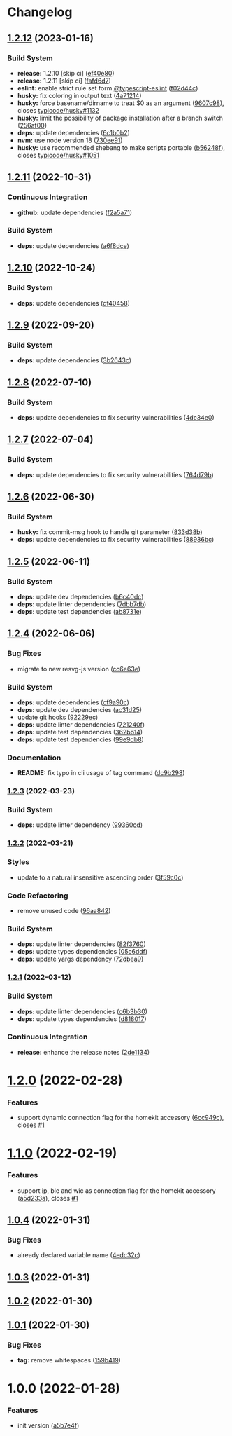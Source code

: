 # Changelog

## [1.2.12](https://github.com/simongolms/homekit-code/compare/v1.2.11...v1.2.12) (2023-01-16)


### Build System

* **release:** 1.2.10 [skip ci] ([ef40e80](https://github.com/simongolms/homekit-code/commit/ef40e808065c3e4ec07266a3056581ff4f1b37be))
* **release:** 1.2.11 [skip ci] ([fafd6d7](https://github.com/simongolms/homekit-code/commit/fafd6d769dc16da2b2fb1010c7f00a17c7cec54a))
* **eslint:** enable strict rule set form [@typescript-eslint](https://github.com/typescript-eslint) ([f02d44c](https://github.com/simongolms/homekit-code/commit/f02d44c4635f8496229150a5bb15299dfff3e7bb))
* **husky:** fix coloring in output text ([4a71214](https://github.com/simongolms/homekit-code/commit/4a7121422dc9b51dd8fc5e4831c44ea933eb538a))
* **husky:** force basename/dirname to treat $0 as an argument ([9607c98](https://github.com/simongolms/homekit-code/commit/9607c988bc2bcc07e80417b3718ddf6c9084974e)), closes [typicode/husky#1132](https://github.com/typicode/husky/issues/1132)
* **husky:** limit the possibility of package installation after a branch switch ([256af00](https://github.com/simongolms/homekit-code/commit/256af007b110014da652af701a632c720fae9b51))
* **deps:** update dependencies ([6c1b0b2](https://github.com/simongolms/homekit-code/commit/6c1b0b2a94a01a3ecef3387323b9ee6615592da6))
* **nvm:** use node version 18 ([730ee91](https://github.com/simongolms/homekit-code/commit/730ee9105366dd178e465077c400d71d5d6f5726))
* **husky:** use recommended shebang to make scripts portable ([b56248f](https://github.com/simongolms/homekit-code/commit/b56248fa00a64f2373b1ae0d61abd565a0bcf5a7)), closes [typicode/husky#1051](https://github.com/typicode/husky/issues/1051)

## [1.2.11](https://github.com/simongolms/homekit-code/compare/v1.2.10...v1.2.11) (2022-10-31)


### Continuous Integration

* **github:** update dependencies ([f2a5a71](https://github.com/simongolms/homekit-code/commit/f2a5a71999cd373c0b623ac6078ea040f5f09a3b))


### Build System

* **deps:** update dependencies ([a6f8dce](https://github.com/simongolms/homekit-code/commit/a6f8dce86d3bb990ff5caa1a489a2a0c0d7c3bb5))

## [1.2.10](https://github.com/simongolms/homekit-code/compare/v1.2.9...v1.2.10) (2022-10-24)


### Build System

* **deps:** update dependencies ([df40458](https://github.com/simongolms/homekit-code/commit/df4045847a48d20c8bc11d83536933ce3cddc9a9))

## [1.2.9](https://github.com/simongolms/homekit-code/compare/v1.2.8...v1.2.9) (2022-09-20)


### Build System

* **deps:** update dependencies ([3b2643c](https://github.com/simongolms/homekit-code/commit/3b2643c12abc74f0d355bac049bd9f4e4fae336c))

## [1.2.8](https://github.com/simongolms/homekit-code/compare/v1.2.7...v1.2.8) (2022-07-10)


### Build System

* **deps:** update dependencies to fix security vulnerabilities ([4dc34e0](https://github.com/simongolms/homekit-code/commit/4dc34e0238f1a6cb5b3d97e813a97b7549ad8360))

## [1.2.7](https://github.com/simongolms/homekit-code/compare/v1.2.6...v1.2.7) (2022-07-04)


### Build System

* **deps:** update dependencies to fix security vulnerabilities ([764d79b](https://github.com/simongolms/homekit-code/commit/764d79bc6061ce56e4a7d27a33553b2893ebec2e))

## [1.2.6](https://github.com/simongolms/homekit-code/compare/v1.2.5...v1.2.6) (2022-06-30)


### Build System

* **husky:** fix commit-msg hook to handle git parameter ([833d38b](https://github.com/simongolms/homekit-code/commit/833d38b2bbf0d0ade6c615115f90345e0a40e742))
* **deps:** update dependencies to fix security vulnerabilities ([88936bc](https://github.com/simongolms/homekit-code/commit/88936bceb7e2941e762957a01ab1594f55f9de0e))

## [1.2.5](https://github.com/simongolms/homekit-code/compare/v1.2.4...v1.2.5) (2022-06-11)


### Build System

* **deps:** update dev dependencies ([b6c40dc](https://github.com/simongolms/homekit-code/commit/b6c40dcb6b6f06ae3d041dd6d359e89df9937757))
* **deps:** update linter dependencies ([7dbb7db](https://github.com/simongolms/homekit-code/commit/7dbb7db5256dc19390f089bec1817a51cc954873))
* **deps:** update test dependencies ([ab8731e](https://github.com/simongolms/homekit-code/commit/ab8731e0563288b36072192929af9bce2fd1201f))

## [1.2.4](https://github.com/simongolms/homekit-code/compare/v1.2.3...v1.2.4) (2022-06-06)


### Bug Fixes

* migrate to new resvg-js version ([cc6e63e](https://github.com/simongolms/homekit-code/commit/cc6e63ebca86b286cc771b35796127caf614a53f))


### Build System

* **deps:** update dependencies ([cf9a90c](https://github.com/simongolms/homekit-code/commit/cf9a90c945f1c7d9b6711e954ac7e50102a03d36))
* **deps:** update dev dependencies ([ac31d25](https://github.com/simongolms/homekit-code/commit/ac31d2557773ac0bb35ebabc24fed4b50014b2b7))
* update git hooks ([92229ec](https://github.com/simongolms/homekit-code/commit/92229ec79c5b8d267c9ecf831257f202017b394e))
* **deps:** update linter dependencies ([721240f](https://github.com/simongolms/homekit-code/commit/721240f70f3b77836704c7711107c7e044b7c528))
* **deps:** update test dependencies ([362bb14](https://github.com/simongolms/homekit-code/commit/362bb14b4335c0c8c2ea249ddff391502d303bbe))
* **deps:** update test dependencies ([99e9db8](https://github.com/simongolms/homekit-code/commit/99e9db838ca9fefd03a3da00252557d235456f89))


### Documentation

* **README:** fix typo in cli usage of tag command ([dc9b298](https://github.com/simongolms/homekit-code/commit/dc9b29861f58fe44a54fd201c80040b98c819a28))

### [1.2.3](https://github.com/simongolms/homekit-code/compare/v1.2.2...v1.2.3) (2022-03-23)


### Build System

* **deps:** update linter dependency ([99360cd](https://github.com/simongolms/homekit-code/commit/99360cdf8b1d82af37e3d9058570db13a8b1a5d4))

### [1.2.2](https://github.com/simongolms/homekit-code/compare/v1.2.1...v1.2.2) (2022-03-21)


### Styles

* update to a natural insensitive ascending order ([3f59c0c](https://github.com/simongolms/homekit-code/commit/3f59c0c46228102bc14a6896f7a75751d0a4486b))


### Code Refactoring

* remove unused code ([96aa842](https://github.com/simongolms/homekit-code/commit/96aa842f715945ea52386ac7c8628135b2e20348))


### Build System

* **deps:** update linter dependencies ([82f3760](https://github.com/simongolms/homekit-code/commit/82f3760653e001a7d754743f65449801143f7f3c))
* **deps:** update types dependencies ([05c6ddf](https://github.com/simongolms/homekit-code/commit/05c6ddfee4fe817522d98fec3c2109b15168c70c))
* **deps:** update yargs dependency ([72dbea9](https://github.com/simongolms/homekit-code/commit/72dbea983b4fab3fce93bdca87a779bc17b154c8))

### [1.2.1](https://github.com/simongolms/homekit-code/compare/v1.2.0...v1.2.1) (2022-03-12)


### Build System

* **deps:** update linter dependencies ([c6b3b30](https://github.com/simongolms/homekit-code/commit/c6b3b30668d2b5ecffe8d4b47dcd56a2f847b9a2))
* **deps:** update types dependencies ([d818017](https://github.com/simongolms/homekit-code/commit/d818017429e0de2c608b10c89ef406cde6c07e7a))


### Continuous Integration

* **release:** enhance the release notes ([2de1134](https://github.com/simongolms/homekit-code/commit/2de11344f5ebda8248366b4bd04076335a6cab8d))

# [1.2.0](https://github.com/simongolms/homekit-code/compare/v1.1.0...v1.2.0) (2022-02-28)


### Features

* support dynamic connection flag for the homekit accessory ([6cc949c](https://github.com/simongolms/homekit-code/commit/6cc949ce1f605ea796dda7e8e0623b7ae49e5ddc)), closes [#1](https://github.com/simongolms/homekit-code/issues/1)

# [1.1.0](https://github.com/simongolms/homekit-code/compare/v1.0.4...v1.1.0) (2022-02-19)


### Features

* support ip, ble and wic as connection flag for the homekit accessory ([a5d233a](https://github.com/simongolms/homekit-code/commit/a5d233a942556c8518bd201ee31563f5f17c6e77)), closes [#1](https://github.com/simongolms/homekit-code/issues/1)

## [1.0.4](https://github.com/simongolms/homekit-code/compare/v1.0.3...v1.0.4) (2022-01-31)


### Bug Fixes

* already declared variable name ([4edc32c](https://github.com/simongolms/homekit-code/commit/4edc32c96f20dbd7220f766f9243c762232eebb5))

## [1.0.3](https://github.com/simongolms/homekit-code/compare/v1.0.2...v1.0.3) (2022-01-31)

## [1.0.2](https://github.com/simongolms/homekit-code/compare/v1.0.1...v1.0.2) (2022-01-30)

## [1.0.1](https://github.com/simongolms/homekit-code/compare/v1.0.0...v1.0.1) (2022-01-30)


### Bug Fixes

* **tag:** remove whitespaces ([159b419](https://github.com/simongolms/homekit-code/commit/159b419ea60e6b325217a74786d9236189831df7))

# 1.0.0 (2022-01-28)


### Features

* init version ([a5b7e4f](https://github.com/simongolms/homekit-code/commit/a5b7e4f8be13018a1349f34913ea072096f37961))
